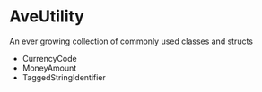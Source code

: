 # AveUtility
An ever growing collection of commonly used classes and structs


 - CurrencyCode
 - MoneyAmount
 - TaggedStringIdentifier<Tag>
